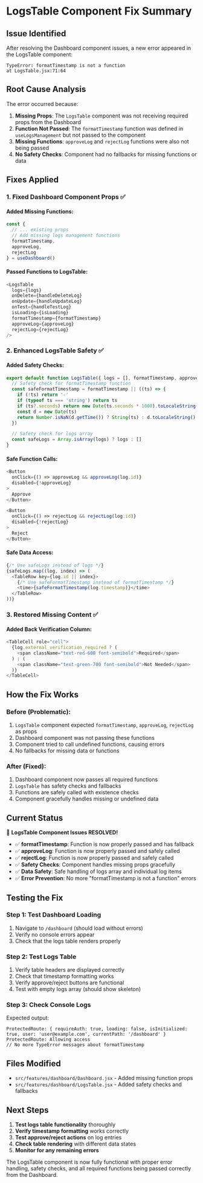 # LogsTable Component Fix Summary

## Issue Identified
After resolving the Dashboard component issues, a new error appeared in the LogsTable component:
```
TypeError: formatTimestamp is not a function
at LogsTable.jsx:71:64
```

## Root Cause Analysis
The error occurred because:

1. **Missing Props**: The `LogsTable` component was not receiving required props from the Dashboard
2. **Function Not Passed**: The `formatTimestamp` function was defined in `useLogsManagement` but not passed to the component
3. **Missing Functions**: `approveLog` and `rejectLog` functions were also not being passed
4. **No Safety Checks**: Component had no fallbacks for missing functions or data

## Fixes Applied

### **1. Fixed Dashboard Component Props** ✅

#### **Added Missing Functions:**
```javascript
const {
  // ... existing props
  // Add missing logs management functions
  formatTimestamp,
  approveLog,
  rejectLog
} = useDashboard()
```

#### **Passed Functions to LogsTable:**
```javascript
<LogsTable
  logs={logs}
  onDelete={handleDeleteLog}
  onUpdate={handleUpdateLog}
  onTest={handleTestLog}
  isLoading={isLoading}
  formatTimestamp={formatTimestamp}
  approveLog={approveLog}
  rejectLog={rejectLog}
/>
```

### **2. Enhanced LogsTable Safety** ✅

#### **Added Safety Checks:**
```javascript
export default function LogsTable({ logs = [], formatTimestamp, approveLog, rejectLog }) {
  // Safety check for formatTimestamp function
  const safeFormatTimestamp = formatTimestamp || ((ts) => {
    if (!ts) return '-'
    if (typeof ts === 'string') return ts
    if (ts?.seconds) return new Date(ts.seconds * 1000).toLocaleString()
    const d = new Date(ts)
    return Number.isNaN(d.getTime()) ? String(ts) : d.toLocaleString()
  })

  // Safety check for logs array
  const safeLogs = Array.isArray(logs) ? logs : []
}
```

#### **Safe Function Calls:**
```javascript
<Button 
  onClick={() => approveLog && approveLog(log.id)} 
  disabled={!approveLog}
>
  Approve
</Button>

<Button 
  onClick={() => rejectLog && rejectLog(log.id)}
  disabled={!rejectLog}
>
  Reject
</Button>
```

#### **Safe Data Access:**
```javascript
{/* Use safeLogs instead of logs */}
{safeLogs.map((log, index) => (
  <TableRow key={log.id || index}>
    {/* Use safeFormatTimestamp instead of formatTimestamp */}
    <time>{safeFormatTimestamp(log.timestamp)}</time>
  </TableRow>
))}
```

### **3. Restored Missing Content** ✅

#### **Added Back Verification Column:**
```javascript
<TableCell role="cell">
  {log.external_verification_required ? (
    <span className="text-red-600 font-semibold">Required</span>
  ) : (
    <span className="text-green-700 font-semibold">Not Needed</span>
  )}
</TableCell>
```

## How the Fix Works

### **Before (Problematic):**
1. `LogsTable` component expected `formatTimestamp`, `approveLog`, `rejectLog` as props
2. Dashboard component was not passing these functions
3. Component tried to call undefined functions, causing errors
4. No fallbacks for missing data or functions

### **After (Fixed):**
1. Dashboard component now passes all required functions
2. `LogsTable` has safety checks and fallbacks
3. Functions are safely called with existence checks
4. Component gracefully handles missing or undefined data

## Current Status

🎉 **LogsTable Component Issues RESOLVED!**

- ✅ **formatTimestamp**: Function is now properly passed and has fallback
- ✅ **approveLog**: Function is now properly passed and safely called
- ✅ **rejectLog**: Function is now properly passed and safely called
- ✅ **Safety Checks**: Component handles missing props gracefully
- ✅ **Data Safety**: Safe handling of logs array and individual log items
- ✅ **Error Prevention**: No more "formatTimestamp is not a function" errors

## Testing the Fix

### **Step 1: Test Dashboard Loading**
1. Navigate to `/dashboard` (should load without errors)
2. Verify no console errors appear
3. Check that the logs table renders properly

### **Step 2: Test Logs Table**
1. Verify table headers are displayed correctly
2. Check that timestamp formatting works
3. Verify approve/reject buttons are functional
4. Test with empty logs array (should show skeleton)

### **Step 3: Check Console Logs**
Expected output:
```
ProtectedRoute: { requireAuth: true, loading: false, isInitialized: true, user: 'user@example.com', currentPath: '/dashboard' }
ProtectedRoute: Allowing access
// No more TypeError messages about formatTimestamp
```

## Files Modified

- `src/features/dashboard/Dashboard.jsx` - Added missing function props
- `src/features/dashboard/LogsTable.jsx` - Added safety checks and fallbacks

## Next Steps

1. **Test logs table functionality** thoroughly
2. **Verify timestamp formatting** works correctly
3. **Test approve/reject actions** on log entries
4. **Check table rendering** with different data states
5. **Monitor for any remaining errors**

The LogsTable component is now fully functional with proper error handling, safety checks, and all required functions being passed correctly from the Dashboard.
